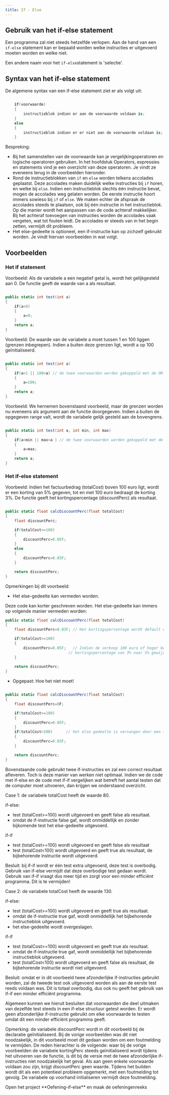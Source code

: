 ```yaml
---
title: If - Else
---
```

## Gebruik van het if-else statement

Een programma zal niet steeds hetzelfde verlopen. Aan de hand van een `if-else` statement kan er bepaald worden welke instructies er uitgevoerd moeten worden en welke niet.

Een andere naam voor het `if-else`statement is 'selectie'.

## Syntax van het if-else statement

De algemene syntax van een if-else statement ziet er als volgt uit:

```csharp

    if(voorwaarde)
    {
        instructieblok indien er aan de voorwaarde voldaan is;
    }
    else
    {
        instructieblok indien er er niet aan de voorwaarde voldaan is;
    }
```

Bespreking:

* Bij het samenstellen van de voorwaarde kan je vergelijkingoperatoren en logische operatoren gebruiken. In het hoofdstuk Operators, expressies en statements vind je een overzicht van deze operatoren. Je vindt ze eveneens terug in de voorbeelden hieronder.
* Rond de instructieblokken van `if` en `else` worden telkens accolades geplaatst. Deze accolades maken duidelijk welke instructies bij `if` horen, en welke bij `else`. Indien een instructieblok slechts één instructie bevat, mogen de accolades weg gelaten worden. De eerste instructie hoort immers sowieso bij `if` of `else`. We maken echter de afspraak de accolades steeds te plaatsen, ook bij één instructie in het instructieblok. Op die manier wordt het aanpassen van de code achteraf makkelijker. Bij het achteraf toevoegen van instructies worden de accolades vaak vergeten, wat tot fouten leidt. De accolades er steeds van in het begin zetten, vermijdt dit probleem.
* Het else-gedeelte is optioneel, een if-instructie kan op zichzelf gebruikt worden. Je vindt hiervan voorbeelden in wat volgt.



## Voorbeelden

### Het if statement

Voorbeeld: Als de variabele a een negatief getal is, wordt het gelijkgesteld aan 0. De functie geeft de waarde van a als resultaat.

```csharp

public static int test(int a)
{
    if(a<0)
    {
        a=0;
    }
    return a;
}

```
Voorbeeld: De waarde van de variabele a moet tussen 1 en 100 liggen (grenzen inbegrepen). Indien a buiten deze grenzen ligt, wordt a op 100 geïnitialiseerd.

```csharp

public static int test(int a)
{
    if(a<1 || 100<a) // de twee voorwaarden worden gekoppeld met de OR-operator (||)
    {
        a=100;
    }
    return a;
}

```

Voorbeeld: We hernemen bovenstaand voorbeeld, maar de grenzen worden nu eveneens als argument aan de functie doorgegeven. Indien a buiten de opgegeven range valt, wordt de variabele gelijk gesteld aan de bovengrens.

```csharp

public static int test(int a, int min, int max)
{
    if(a<min || max<a ) // de twee voorwaarden worden gekoppeld met de OR-operator (||)
    {
        a=max;
    }
    return a;
}

```

### Het if-else statement

Voorbeeld: Indien het factuurbedrag (totalCost) boven 100 euro ligt, wordt er een korting van 5% gegeven, tot en met 100 euro bedraagt de korting 3%. De functie geeft het kortingspercentage (discountPerc) als resultaat.

```csharp

public static float calcDiscountPerc(float totalCost)
{
    float discountPerc;

    if(totalCost>=100)
    {
        discountPerc=0.05F;
    }
    else
    {
        discountPerc=0.03F;
    }

    return discountPerc;
}

```

Opmerkingen bij dit voorbeeld:

* Het else-gedeelte kan vermeden worden.

Deze code kan korter geschreven worden. Het else-gedeelte kan immers op volgende manier vermeden worden:

```csharp
public static float calcDiscountPerc(float totalCost)
{
    float discountPerc=0.03F; // Het kortingspercentage wordt default op 3% gezet

    if(totalCost>=100)
    {
        discountPerc=0.05F;   // Indien de verkoop 100 euro of hoger bedraagt, wordt het 
                            // kortingspercentage van 3% naar 5% gewijzigd.
    }
    
    return discountPerc;
}

```

* Opgepast: Hoe het niet moet!

```csharp

public static float calcDiscountPerc(float totalCost)
{
    float discountPerc=0F;

    if(totalCost>=100)
    {
        discountPerc=0.05F;
    }
    if(totalCost<100)      // het else gedeelte is vervangen door een if met bijbehorende test.
    {
        discountPerc=0.03F;
    }

    return discountPerc;
}

```

Bovenstaande code gebruikt twee if-instructies en zal een correct resultaat afleveren. Toch is deze manier van werken niet optimaal.
Indien we de code met if-else en de code met if-if vergelijken wat betreft het aantal testen dat de computer moet uitvoeren, dan krijgen we onderstaand overzicht. 

Case 1: de variabele totalCost heeft de waarde 80.

if-else:
- test (totalCost>=100) wordt uitgevoerd en geeft false als resultaat.
- omdat de if-instructie false gaf, wordt onmiddellijk en zonder bijkomende test het else-gedeelte uitgevoerd.

if-if
- test (totalCost>=100) wordt uitgevoerd en geeft false als resultaat
- test (totalCost<100) wordt uitgevoerd en geeft true als resultaat, de bijbehorende instructie wordt uitgevoerd.

Besluit: bij if-if wordt er één test extra uitgevoerd, deze test is overbodig. Gebruik van if-else vermijdt dat deze overbodige test gedaan wordt. Gebruik van if-if vraagt dus meer tijd en zorgt voor een minder efficiënt programma. Dit is te vermijden!

Case 2: de variabele totalCost heeft de waarde 130.

if-else:

- test (totalCost>=100) wordt uitgevoerd en geeft true als resultaat.
- omdat de if-instructie true gaf, wordt onmiddellijk het bijbehorende instructieblok uitgevoerd.
- het else-gedeelte wordt overgeslagen.

if-if

- test (totalCost>=100) wordt uitgevoerd en geeft true als resultaat.
- omdat de if-instructie true gaf, wordt onmiddellijk het bijbehorende instructieblok uitgevoerd.
- test (totalCost<100) wordt uitgevoerd en geeft false als resultaat, de bijbehorende instructie wordt niet uitgevoerd.

Besluit: omdat er in dit voorbeeld twee afzonderlijke if-instructies gebruikt worden, zal de tweede test ook uitgevoerd worden als aan de eerste test reeds voldaan was. Dit is totaal overbodig, dus ook nu geeft het gebruik van if-if een minder efficiënt programma. 

Algemeen kunnen we hieruit besluiten dat voorwaarden die deel uitmaken van dezelfde test steeds in een if-else structuur getest worden. Er wordt geen afzonderlijke if-instructie gebruikt om elke voorwaarde te testen omdat dit een minder efficiënt programma geeft.

Opmerking: de variabele discountPerc wordt in dit voorbeeld bij de declaratie geïnitialiseerd. Bij de vorige voorbeelden was dit niet noodzakelijk, in dit voorbeeld moet dit gedaan worden om een foutmelding te vermijden. De reden hierachter is de volgende: waar bij de vorige voorbeelden de variabele kortingPerc steeds geïnitialiseerd wordt tijdens het uitvoeren van de functie, is dit bij de versie met de twee afzonderlijke if-instructies niet noodzakelijk het geval. Als aan geen enkele voorwaarde voldaan zou zijn, krijgt discountPerc geen waarde. Tijdens het builden wordt dit als een potentieel probleem opgemerkt, met een foutmelding tot gevolg. De variabele op voorhand initialiseren vermijdt deze foutmelding.

<div class="note oefening">
<p>Open het project **Oefening-if-else** en maak de oefeningenreeks</p>
</div>

